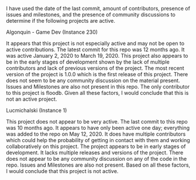 I have used the date of the last commit, amount of contributors, presence of issues and milestones, and the presence of community discussions to determine if the following projects are active. 

Algonquin - Game Dev (Instance 230)

It appears that this project is not especially active and may not be open to active contributions. The latest commit for this repo was 12 months ago. It was active January 2, 2020 to March 19, 2020. This project also appears to be in the early stages of development shown by the lack of multiple contributors and lack of previous versions of the project. The most recent version of the project is 1.0.0 which is the first release of this project. There does not seem to be any community discussion on the material present. Issues and Milestones are also not present in this repo. The only contributor to this project is floodb. Given all these factors, I would conclude that this is not an active project.

Lucmichalski (Instance 1)

This project does not appear to be very active. The last commit to this repo was 10 months ago. It appears to have only been active one day; everything was added to the repo on May 12, 2020. It does have multiple contributors which could help the probability of getting in contact with them and working collaboratively on this project. The project appears to be in early stages of development. It lacks multiple releases and versions of the project. There does not appear to be any community discussion on any of the code in the repo. Issues and Milestones are also not present. Based on all these factors, I would conclude that this project is not active. 
